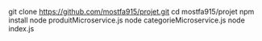 git clone https://github.com/mostfa915/projet.git
cd mostfa915/projet
npm install
node produitMicroservice.js
node categorieMicroservice.js
node index.js
